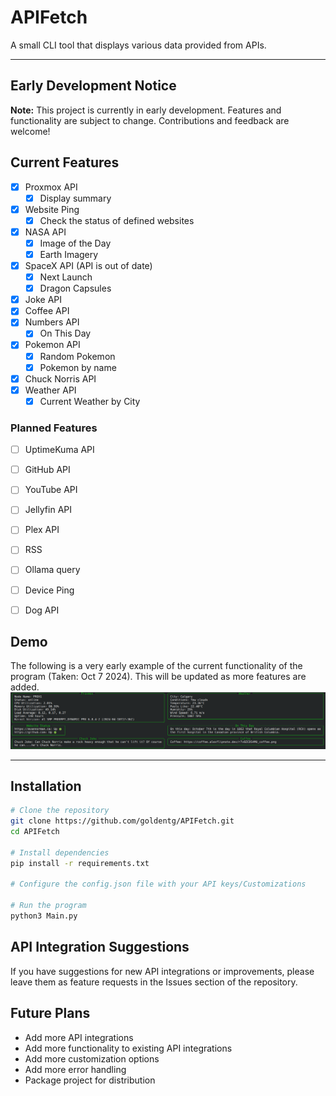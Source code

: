 # APIFetch

A small CLI tool that displays various data provided from APIs.

---

## Early Development Notice

**Note:** This project is currently in early development. Features and functionality are subject to change. Contributions and feedback are welcome!

## Current Features
- [x] Proxmox API
  - [x] Display summary 
- [x] Website Ping
  - [x] Check the status of defined websites 
- [x] NASA API
  - [x] Image of the Day
  - [x] Earth Imagery
- [x] SpaceX API (API is out of date)
  - [x] Next Launch
  - [x] Dragon Capsules
- [x] Joke API
- [x] Coffee API
- [x] Numbers API
  - [x] On This Day
- [x] Pokemon API
  - [x] Random Pokemon
  - [x] Pokemon by name
- [x] Chuck Norris API 
- [x] Weather API
  - [x] Current Weather by City

### Planned Features
- [ ] UptimeKuma API
- [ ] GitHub API
- [ ] YouTube API
- [ ] Jellyfin API
- [ ] Plex API
- [ ] RSS
- [ ] Ollama query
- [ ] Device Ping
- [ ] Dog API


## Demo
The following is a very early example of the current functionality of the program (Taken: Oct 7 2024). This will be updated as more features are added.
![APIFetch Demo](.github/Oct%207%20Demo.png)

---


## Installation

```bash
# Clone the repository
git clone https://github.com/goldentg/APIFetch.git
cd APIFetch

# Install dependencies
pip install -r requirements.txt

# Configure the config.json file with your API keys/Customizations

# Run the program
python3 Main.py
```

## API Integration Suggestions
If you have suggestions for new API integrations or improvements, please leave them as feature requests in the Issues section of the repository.

## Future Plans
- Add more API integrations
- Add more functionality to existing API integrations
- Add more customization options
- Add more error handling
- Package project for distribution
